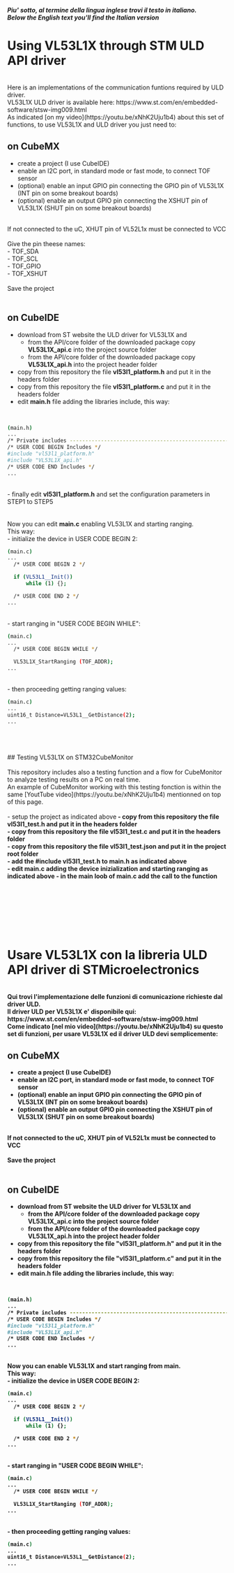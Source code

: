 _**Piu' sotto, al termine della lingua inglese trovi il testo in italiano. </i>**_
_**<br>Below the English text you'll find the Italian version</i>**_
<br>

# Using VL53L1X through STM ULD API driver


<br>
Here is an implementations of the communication funtions required by ULD driver.<br>
VL53L1X ULD driver is available here: https://www.st.com/en/embedded-software/stsw-img009.html <br>
As indicated [on my video](https://youtu.be/xNhK2Uju1b4) about this set of functions, to use VL53L1X and ULD driver you just need to:<br>

## on CubeMX
-	create a project (I use CubeIDE)<br>
-	enable an I2C port, in standard mode or fast mode, to connect TOF sensor<br>
-	(optional) enable an input GPIO pin connecting the GPIO pin of VL53L1X (INT pin on some breakout boards)<br>
-	(optional) enable an output GPIO pin connecting the XSHUT pin of VL53L1X (SHUT pin on some breakout boards)<br>
<br>
If not connected to the uC, XHUT pin of VL52L1x must be connected to VCC<br>
<br>
Give the pin theese names:<br>
-	TOF_SDA<br>
-	TOF_SCL<br>
-	TOF_GPIO<br>
-	TOF_XSHUT<br>
<br>  
Save the project<br>
<br>

## on CubeIDE
- download from ST website the ULD driver for VL53L1X and<br>
  -  from the  API/core folder of the downloaded package copy <b>VL53L1X_api.c</b> into the project source folder<br>
  -  from the  API/core folder of the downloaded package copy <b>VL53L1X_api.h</b> into the project header folder<br>
- copy from this repository the file <b>vl53l1_platform.h</b> and put it in the headers folder<br>
- copy from this repository the file <b>vl53l1_platform.c</b> and put it in the headers folder<br>
- edit <b>main.h</b> file adding the libraries include, this way:<br> 
<br>

```sh
(main.h)
...
/* Private includes ----------------------------------------------------------*/
/* USER CODE BEGIN Includes */
#include "vl53l1_platform.h"
#include "VL53L1X_api.h"
/* USER CODE END Includes */
...
```
<br>
- finally edit <b>vl53l1_platform.h</b> and set the configuration parameters in STEP1 to STEP5<br>
<br>
<br>
Now you can edit <b>main.c</b> enabling VL53L1X and starting ranging.<br>
This way:<br>
-  initialize the device in USER CODE BEGIN 2:<br>

```sh
(main.c)
...
  /* USER CODE BEGIN 2 */

  if (VL53L1__Init())
	  while (1) {};

  /* USER CODE END 2 */
...
```
<br>
-  start ranging in "USER CODE BEGIN WHILE":

```sh
(main.c)
...
  /* USER CODE BEGIN WHILE */

  VL53L1X_StartRanging (TOF_ADDR);
...
```
<br>
-  then proceeding getting ranging values:

```sh
(main.c)
...
uint16_t Distance=VL53L1__GetDistance(2);
...
```
<br>

<br>
<br>
## Testing VL53L1X on STM32CubeMonitor<br>
<br>
This repository includes also a testing function and a flow for CubeMonitor to analyze testing results on a PC on real time.<br>
An example of CubeMonitor working with this testing fonction is within the same [YoutTube video](https://youtu.be/xNhK2Uju1b4) mentionned on top of this page.<br>
<br>
- setup the project as indicated above<b>
- copy from this repository the file <b>vl53l1_test.h</b> and put it in the headers folder<br>
- copy from this repository the file <b>vl53l1_test.c</b> and put it in the headers folder<br>
- copy from this repository the file <b>vl53l1_test.json</b> and put it in the project root folder<br>
- add the #include vl53l1_test.h to <b>main.h</b> as indicated above<br>
- edit <b>main.c</b> adding the device inizialization and starting ranging as indicated above
- in the main loob of main.c add the call to the function 



<br><br><br><br><br><br>

# Usare VL53L1X con la libreria ULD API driver di STMicroelectronics


<br>
Qui trovi l'implementazione delle funzioni di comunicazione richieste dal driver ULD.<br>
Il driver ULD per VL53L1X e' disponibile qui: https://www.st.com/en/embedded-software/stsw-img009.html <br>
Come indicato [nel mio video](https://youtu.be/xNhK2Uju1b4) su questo set di funzioni, per usare VL53L1X ed il driver ULD devi semplicemente:<br>

## on CubeMX
-	create a project (I use CubeIDE)<br>
-	enable an I2C port, in standard mode or fast mode, to connect TOF sensor<br>
-	(optional) enable an input GPIO pin connecting the GPIO pin of VL53L1X (INT pin on some breakout boards)<br>
-	(optional) enable an output GPIO pin connecting the XSHUT pin of VL53L1X (SHUT pin on some breakout boards)<br>
<br>
If not connected to the uC, XHUT pin of VL52L1x must be connected to VCC<br>
<br>
Save the project<br>
<br>

## on CubeIDE
- download from ST website the ULD driver for VL53L1X and
  -  from the  API/core folder of the downloaded package copy <b>VL53L1X_api.c</b> into the project source folder
  -  from the  API/core folder of the downloaded package copy <b>VL53L1X_api.h</b> into the project header folder
-	copy from this repository the file "vl53l1_platform.h" and put it in the headers folder<br>
-	copy from this repository the file "vl53l1_platform.c" and put it in the headers folder<br>
- edit main.h file adding the libraries include, this way: 
<br>

```sh
(main.h)
...
/* Private includes ----------------------------------------------------------*/
/* USER CODE BEGIN Includes */
#include "vl53l1_platform.h"
#include "VL53L1X_api.h"
/* USER CODE END Includes */
...
```
<br>
Now you can enable VL53L1X and start ranging from main.<br>
This way:<br>
-  initialize the device in USER CODE BEGIN 2:<br>

```sh
(main.c)
...
  /* USER CODE BEGIN 2 */

  if (VL53L1__Init())
	  while (1) {};

  /* USER CODE END 2 */
...
```
<br>
-  start ranging in "USER CODE BEGIN WHILE":

```sh
(main.c)
...
  /* USER CODE BEGIN WHILE */

  VL53L1X_StartRanging (TOF_ADDR);
...
```
<br>
-  then proceeding getting ranging values:

```sh
(main.c)
...
uint16_t Distance=VL53L1__GetDistance(2);
...
```
<br>
